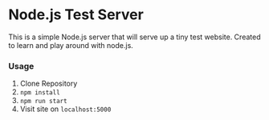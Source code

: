 # Node.js Test Server
This is a simple Node.js server that will serve up a tiny test website.  Created to learn and play around with node.js. 

### Usage
1.  Clone Repository
2.  `npm install`
3.  `npm run start`
4.  Visit site on `localhost:5000`
